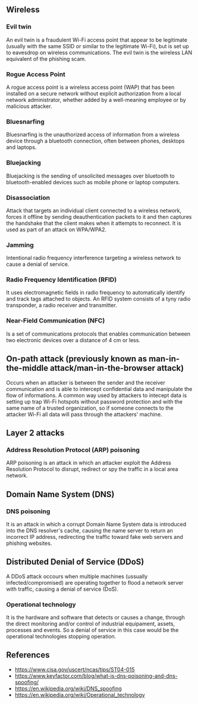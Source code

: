## Wireless
### Evil twin
An evil twin is a fraudulent Wi-Fi access point that appear to be legitimate (usually with the same SSID or similar to the legitimate Wi-Fi), but is set up to eavesdrop on wireless communications. The evil twin is the wireless LAN equivalent of the phishing scam.
### Rogue Access Point
A rogue access point is a wireless access point (WAP) that has been installed on a secure network without explicit authorization from a local network administrator, whether added by a well-meaning employee or by malicious attacker.
### Bluesnarfing
Bluesnarfing is the unauthorized access of information from a wireless device through a bluetooth connection, often between phones, desktops and laptops.
### Bluejacking
Bluejacking is the sending of unsolicited messages over bluetooth to bluetooth-enabled devices such as mobile phone or laptop computers.
### Disassociation
Attack that targets an individual client connected to a wireless network, forces it offline by sending deauthentication packets to it and then captures the handshake that the client makes when it attempts to reconnect. It is used as part of an attack on WPA/WPA2.
### Jamming
Intentional radio frequency interference targeting a wireless network to cause a denial of service.
### Radio Frequency Identification (RFID)
It uses electromagnetic fields in radio frequency to automatically identify and track tags attached to objects. An RFID system consists of a tyny radio transponder, a radio receiver and transmitter.
### Near-Field Communication (NFC)
Is a set of communications protocols that enables communication between two electronic devices over a distance of 4 cm or less. 

## On-path attack (previously known as man-in-the-middle attack/man-in-the-browser attack)
Occurs when an attacker is between the sender and the receiver communication and is able to intercept confidential data and manipulate the flow of informations. A common way used by attackers to intecept data is setting up trap Wi-Fi hotspots without password protection and with the same name of a trusted organization, so if someone connects to the attacker Wi-Fi all data will pass through the attackers' machine.

## Layer 2 attacks
### Address Resolution Protocol (ARP) poisoning
ARP poisoning is an attack in which an attacker exploit the Address Resolution Protocol to disrupt, redirect or spy the traffic in a local area network.

## Domain Name System (DNS)
### DNS poisoning
It is an attack in which a corrupt Domain Name System data is introduced into the DNS resolver's cache, causing the name server to return an incorrect IP address, redirecting the traffic toward fake web servers and phishing websites.

## Distributed Denial of Service (DDoS)
A DDoS attack occours when multiple machines (ussually infected/compromised) are operating together to flood a network server with traffic, causing a denial of service (DoS).
### Operational technology
It is the hardware and software that detects or causes a change, through the direct monitoring and/or control of industrial equipament, assets, processes and events. So a denial of service in this case would be the operational technologies stopping operation.

## References
- https://www.cisa.gov/uscert/ncas/tips/ST04-015
- https://www.keyfactor.com/blog/what-is-dns-poisoning-and-dns-spoofing/
- https://en.wikipedia.org/wiki/DNS_spoofing
- https://en.wikipedia.org/wiki/Operational_technology
